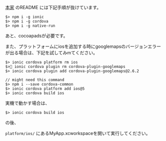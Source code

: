 [本家](https://github.com/situmtech/situm-cordova-getting-started) のREADME には下記手順が抜けています。

```
$> npm i -g ionic
$> npm i -g cordova
$> npm i -g native-run
```

あと、cocoapadsが必要です。

また、プラットフォームにiosを追加する時にgooglemapsのバージョンエラーが出る場合は、下記を試してみmてください。

```
$> ionic cordova platform rm ios
$> ionic cordova plugin rm cordova-plugin-googlemaps
$> ionic cordova plugin add cordova-plugin-googlemaps@2.6.2

// might need this command
$> npm i --save cordova-common
$> ionic cordova platform add ios@5
$> ionic cordova build ios
```

実機で動かす場合は、

```
$> ionic cordova build ios
```
の後、

`platform/ios/` にあるMyApp.xcworkspaceを開いて実行してください。